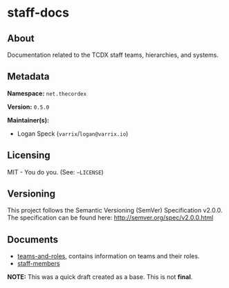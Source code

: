 staff-docs
==========

About
-----
Documentation related to the TCDX staff teams, hierarchies, and systems.

Metadata
--------
**Namespace:** `net.thecordex`

**Version:** `0.5.0`

**Maintainer(s):**
- Logan Speck (`varrix`/`logan@varrix.io`)

Licensing
---
MIT - You do you. (See: `~LICENSE`)

Versioning
---
This project follows the Semantic Versioning (SemVer) Specification v2.0.0. The specification can be found here:
http://semver.org/spec/v2.0.0.html

Documents
---------
- [teams-and-roles](teams-and-roles.md), contains information on teams
and their roles.
- [staff-members](staff-members.md)

**NOTE:** This was a quick draft created as a base. This is not **final**.

